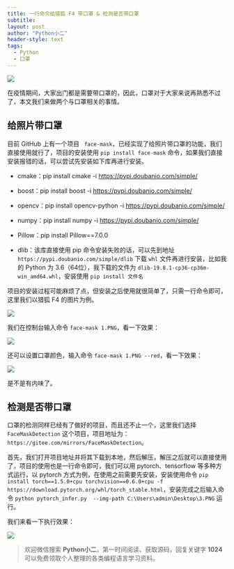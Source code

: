 ```yaml
---
title: 一行命令给猎狐 F4 带口罩 & 检测是否带口罩
subtitle: 
layout: post
author: "Python小二"
header-style: text
tags:
  - Python
  - 口罩
---
```


![](https://img-blog.csdnimg.cn/20200527190030473.png?x-oss-process=image/watermark,type_ZmFuZ3poZW5naGVpdGk,shadow_10,text_aHR0cHM6Ly9ibG9nLmNzZG4ubmV0L2l0eWFyZA==,size_16,color_FFFFFF,t_70#pic_center)

在疫情期间，大家出门都是需要带口罩的，因此，口罩对于大家来说再熟悉不过了，本文我们来做两个与口罩相关的事情。

## 给照片带口罩

目前 GitHub 上有一个项目 `
face-mask`，已经实现了给照片带口罩的功能，我们直接使用就行了，项目的安装使用 `pip install face-mask` 命令，如果我们直接安装报错的话，可以尝试先安装如下库再进行安装。

* cmake：pip install cmake -i https://pypi.doubanio.com/simple/

* boost：pip install boost -i https://pypi.doubanio.com/simple/

* opencv：pip install opencv-python -i https://pypi.doubanio.com/simple/

* numpy：pip install numpy -i https://pypi.doubanio.com/simple/

* Pillow：pip install Pillow==7.0.0

* dlib：该库直接使用 pip 命令安装失败的话，可以先到地址 `https://pypi.doubanio.com/simple/dlib` 下载 `whl` 文件再进行安装，比如我的 Python 为 3.6（64位），我下载的文件为 `dlib-19.8.1-cp36-cp36m-win_amd64.whl`，安装使用 `pip install 文件名`

项目的安装过程可能麻烦了点，但安装之后使用就很简单了，只需一行命令即可，这里我们以猎狐 F4 的图片为例。

![](https://img-blog.csdnimg.cn/20200527190120174.PNG?x-oss-process=image/watermark,type_ZmFuZ3poZW5naGVpdGk,shadow_10,text_aHR0cHM6Ly9ibG9nLmNzZG4ubmV0L2l0eWFyZA==,size_16,color_FFFFFF,t_70#pic_center)

我们在控制台输入命令 `face-mask 1.PNG`，看一下效果：

![](https://img-blog.csdnimg.cn/20200527190135271.PNG?x-oss-process=image/watermark,type_ZmFuZ3poZW5naGVpdGk,shadow_10,text_aHR0cHM6Ly9ibG9nLmNzZG4ubmV0L2l0eWFyZA==,size_16,color_FFFFFF,t_70#pic_center)

还可以设置口罩颜色，输入命令 `face-mask 1.PNG --red`，看一下效果：

![](https://img-blog.csdnimg.cn/20200527190151841.PNG?x-oss-process=image/watermark,type_ZmFuZ3poZW5naGVpdGk,shadow_10,text_aHR0cHM6Ly9ibG9nLmNzZG4ubmV0L2l0eWFyZA==,size_16,color_FFFFFF,t_70#pic_center)

是不是有内味了。

## 检测是否带口罩

口罩的检测同样已经有了做好的项目，而且还不止一个，这里我们选择 `FaceMaskDetection` 这个项目，项目地址为：`https://gitee.com/mirrors/FaceMaskDetection`。

首先，我们打开项目地址并将其下载到本地，然后解压，解压之后就可以直接使用了，项目的使用也是一行命令即可，我们可以用 pytorch、tensorflow 等多种方式运行，以 pytorch 方式为例，在使用之前需要先安装，安装使用命令 `pip install torch==1.5.0+cpu torchvision==0.6.0+cpu -f https://download.pytorch.org/whl/torch_stable.html`，安装完成之后输入命令 `python pytorch_infer.py  --img-path C:\Users\admin\Desktop\3.PNG` 运行。

我们来看一下执行效果：

![](https://img-blog.csdnimg.cn/20200527190206684.PNG?x-oss-process=image/watermark,type_ZmFuZ3poZW5naGVpdGk,shadow_10,text_aHR0cHM6Ly9ibG9nLmNzZG4ubmV0L2l0eWFyZA==,size_16,color_FFFFFF,t_70#pic_center)

> 欢迎微信搜索 **Python小二**，第一时间阅读、获取源码，回复关键字 **1024** 可以免费领取个人整理的各类编程语言学习资料。